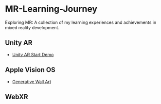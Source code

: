 # MR-Learning-Journey

Exploring MR: A collection of my learning experiences and achievements in mixed reality development.

## Unity AR

- [Unity AR Start Demo](./Unity-AR-Start-Demo/README.md)

## Apple Vision OS

- [Generative Wall Art](./WallArt/README.md)

## WebXR
